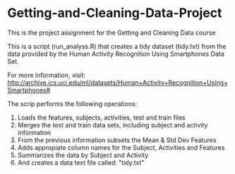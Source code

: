 # Getting-and-Cleaning-Data-Project
This is the project assignment for the Getting and Cleaning Data course 

This is a script (run_analyss.R) that creates a tidy dataset (tidy.txt) from the data provided by the Human Activity Recognition Using Smartphones Data Set.

For more information, visit: http://archive.ics.uci.edu/ml/datasets/Human+Activity+Recognition+Using+Smartphones# 

The scrip performs the following operations:

 1. Loads the features, subjects, activities, test and train files
 2. Merges the test and train data sets, including subject and activity information
 3. From the previous information subsets the Mean & Std Dev Features
 4. Adds appropiate column names for the Subject, Activities and Features 
 5. Summarizes the data by Subject and Activity
 6. And creates a data text file called: "tidy.txt"
